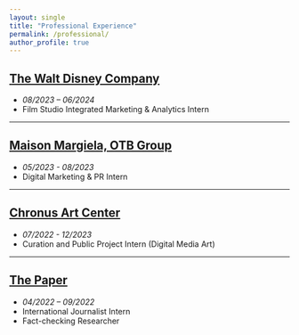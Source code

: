 ```yaml
---
layout: single
title: "Professional Experience"
permalink: /professional/
author_profile: true
---
```


## [The Walt Disney Company](https://www.thewaltdisneycompany.com)  
- *08/2023 – 06/2024*  
- Film Studio Integrated Marketing & Analytics Intern

---

## [Maison Margiela, OTB Group](https://www.otb.net/en/maison-margiela)   
- *05/2023 - 08/2023*  
- Digital Marketing & PR Intern

---

## [Chronus Art Center](https://chronusartcenter.org/)
- *07/2022 - 12/2023*  
- Curation and Public Project Intern (Digital Media Art)

---

## [The Paper](https://www.thepaper.cn) 
- *04/2022 – 09/2022*  
- International Journalist Intern  
- Fact-checking Researcher
